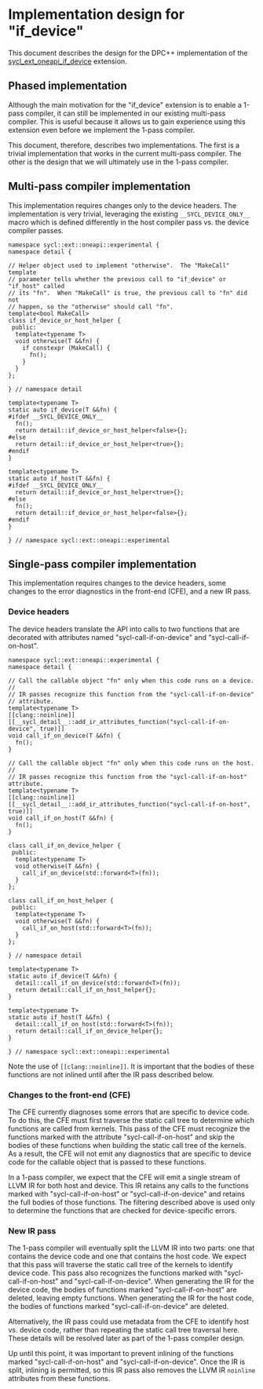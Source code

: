 # Implementation design for "if\_device"

This document describes the design for the DPC++ implementation of the
[sycl\_ext\_oneapi\_if\_device][1] extension.

[1]: <../extensions/proposed/sycl_ext_oneapi_if_device.asciidoc>


## Phased implementation

Although the main motivation for the "if\_device" extension is to enable a
1-pass compiler, it can still be implemented in our existing multi-pass
compiler.  This is useful because it allows us to gain experience using this
extension even before we implement the 1-pass compiler.

This document, therefore, describes two implementations.  The first is a
trivial implementation that works in the current multi-pass compiler.  The
other is the design that we will ultimately use in the 1-pass compiler.


## Multi-pass compiler implementation

This implementation requires changes only to the device headers.  The
implementation is very trivial, leveraging the existing `__SYCL_DEVICE_ONLY__`
macro which is defined differently in the host compiler pass vs. the device
compiler passes.

```
namespace sycl::ext::oneapi::experimental {
namespace detail {

// Helper object used to implement "otherwise".  The "MakeCall" template
// parameter tells whether the previous call to "if_device" or "if_host" called
// its "fn".  When "MakeCall" is true, the previous call to "fn" did not
// happen, so the "otherwise" should call "fn".
template<bool MakeCall>
class if_device_or_host_helper {
 public:
  template<typename T>
  void otherwise(T &&fn) {
    if constexpr (MakeCall) {
      fn();
    }
  }
};

} // namespace detail

template<typename T>
static auto if_device(T &&fn) {
#ifdef __SYCL_DEVICE_ONLY__
  fn();
  return detail::if_device_or_host_helper<false>{};
#else
  return detail::if_device_or_host_helper<true>{};
#endif
}

template<typename T>
static auto if_host(T &&fn) {
#ifdef __SYCL_DEVICE_ONLY__
  return detail::if_device_or_host_helper<true>{};
#else
  fn();
  return detail::if_device_or_host_helper<false>{};
#endif
}

} // namespace sycl::ext::oneapi::experimental
```


## Single-pass compiler implementation

This implementation requires changes to the device headers, some changes to
the error diagnostics in the front-end (CFE), and a new IR pass.

### Device headers

The device headers translate the API into calls to two functions that are
decorated with attributes named "sycl-call-if-on-device" and
"sycl-call-if-on-host".

```
namespace sycl::ext::oneapi::experimental {
namespace detail {

// Call the callable object "fn" only when this code runs on a device.
//
// IR passes recognize this function from the "sycl-call-if-on-device"
// attribute.
template<typename T>
[[clang::noinline]]
[[__sycl_detail__::add_ir_attributes_function("sycl-call-if-on-device", true)]]
void call_if_on_device(T &&fn) {
  fn();
}

// Call the callable object "fn" only when this code runs on the host.
//
// IR passes recognize this function from the "sycl-call-if-on-host" attribute.
template<typename T>
[[clang::noinline]]
[[__sycl_detail__::add_ir_attributes_function("sycl-call-if-on-host", true)]]
void call_if_on_host(T &&fn) {
  fn();
}

class call_if_on_device_helper {
 public:
  template<typename T>
  void otherwise(T &&fn) {
    call_if_on_device(std::forward<T>(fn));
  }
};

class call_if_on_host_helper {
 public:
  template<typename T>
  void otherwise(T &&fn) {
    call_if_on_host(std::forward<T>(fn));
  }
};

} // namespace detail

template<typename T>
static auto if_device(T &&fn) {
  detail::call_if_on_device(std::forward<T>(fn));
  return detail::call_if_on_host_helper{};
}

template<typename T>
static auto if_host(T &&fn) {
  detail::call_if_on_host(std::forward<T>(fn));
  return detail::call_if_on_device_helper{};
}

} // namespace sycl::ext::oneapi::experimental
```

Note the use of `[[clang::noinline]]`.  It is important that the bodies of
these functions are not inlined until after the IR pass described below.

### Changes to the front-end (CFE)

The CFE currently diagnoses some errors that are specific to device code. To do
this, the CFE must first traverse the static call tree to determine which
functions are called from kernels.  This pass of the CFE must recognize the
functions marked with the attribute "sycl-call-if-on-host" and skip the bodies
of these functions when building the static call tree of the kernels.  As a
result, the CFE will not emit any diagnostics that are specific to device code
for the callable object that is passed to these functions.

In a 1-pass compiler, we expect that the CFE will emit a single stream of
LLVM IR for both host and device.  This IR retains any calls to the functions
marked with "sycl-call-if-on-host" or "sycl-call-if-on-device" and retains the
full bodies of those functions.  The filtering described above is used only to
determine the functions that are checked for device-specific errors.

### New IR pass

The 1-pass compiler will eventually split the LLVM IR into two parts: one that
contains the device code and one that contains the host code.  We expect that
this pass will traverse the static call tree of the kernels to identify device
code.  This pass also recognizes the functions marked with
"sycl-call-if-on-host" and "sycl-call-if-on-device".  When generating the IR
for the device code, the bodies of functions marked "sycl-call-if-on-host" are
deleted, leaving empty functions.  When generating the IR for the host code,
the bodies of functions marked "sycl-call-if-on-device" are deleted.

Alternatively, the IR pass could use metadata from the CFE to identify host vs.
device code, rather than repeating the static call tree traversal here.  These
details will be resolved later as part of the 1-pass compiler design.

Up until this point, it was important to prevent inlining of the functions
marked "sycl-call-if-on-host" and "sycl-call-if-on-device".  Once the IR is
split, inlining is permitted, so this IR pass also removes the LLVM IR
`noinline` attributes from these functions.
